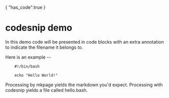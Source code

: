 {
    "has_code":true
}


# codesnip demo

In this demo code will be presented in code blocks with
an extra annotation to indicate the filename it belongs to.

Here is an example --

```shell
    #!/bin/bash

    echo "Hello World!"
```

Processing by mkpage yields the markdown you'd expect.
Processing with codesnip yields a file called hello.bash.

